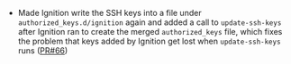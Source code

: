 - Made Ignition write the SSH keys into a file under `authorized_keys.d/ignition` again and added a call to `update-ssh-keys` after Ignition ran to create the merged `authorized_keys` file, which fixes the problem that keys added by Ignition get lost when `update-ssh-keys` runs ([PR#66](https://github.com/flatcar-linux/init/pull/66))
